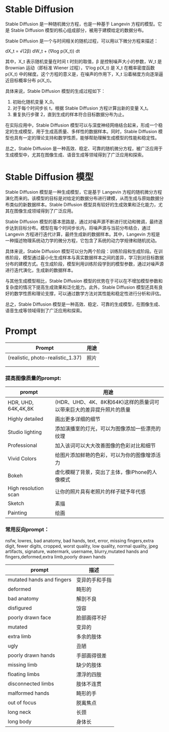 # Stable Diffusion

Stable Diffusion 是一种随机微分方程，也是一种基于 Langevin 方程的模型。它是 Stable Diffusion 模型的核心组成部分，被用于建模给定的数据分布。

Stable Diffusion 是一个与时间相关的随机过程，可以用以下微分方程来描述：

dX_t = √(2β) dW_t + (∇log p(X_t)) dt

其中，X_t 表示随机变量在时间 t 时刻的取值，β 是控制噪声大小的参数，W_t 是 Brownian 运动（即标准 Wiener 过程），∇log p(X_t) 是 X_t 在概率密度函数 p(X_t) 中的梯度。这个方程的意义是，在噪声的作用下，X_t 沿着梯度方向逐渐逼近目标概率分布 p(X_t)。

具体来说，Stable Diffusion 模型的生成过程如下：

1. 初始化随机变量 X_0。
2. 对于每个时间步长 t，根据 Stable Diffusion 方程计算出新的变量 X_t。
3. 重复执行步骤 2，直到生成的样本符合目标数据分布为止。

在实际应用中，Stable Diffusion 模型可以与深度神经网络结合起来，形成一个稳定的生成模型，用于生成高质量、多样性的数据样本。同时，Stable Diffusion 模型也具有一定的理论支持和数学性质，能够帮助理解生成模型的性能和稳定性。

总之，Stable Diffusion 是一种高效、稳定、可靠的随机微分方程，被广泛应用于生成模型中，尤其在图像生成、语音生成等领域得到了广泛应用和探索。



# Stable Diffusion 模型

Stable Diffusion 模型是一种生成模型，它是基于 Langevin 方程的随机微分方程演化而来的。该模型的目标是对给定的数据分布进行建模，从而生成与原始数据分布类似的新数据样本。Stable Diffusion 模型具有较好的生成效果和泛化能力，尤其在图像生成领域得到了广泛应用。

Stable Diffusion 模型的基本思路是，通过对噪声源不断进行扰动和微调，最终逐步达到目标分布。模型在每个时间步长内，将噪声源与当前分布结合，通过 Langevin 方程进行迭代计算，最终生成新的数据样本。其中，Langevin 方程是一种描述物理系统动力学的微分方程，它包含了系统的动力学规律和随机扰动。

具体来说，Stable Diffusion 模型可以分为两个阶段：训练阶段和生成阶段。在训练阶段，模型通过最小化生成样本与真实数据样本之间的差异，学习到对目标数据分布的建模方式。在生成阶段，模型利用训练阶段学到的模型参数，通过对噪声源进行迭代演化，生成新的数据样本。

与其他生成模型相比，Stable Diffusion 模型的优势在于可以在不增加模型参数和复杂度的情况下提高生成效果和泛化能力。此外，Stable Diffusion 模型还具有良好的数学性质和理论支撑，可以通过数学方法对其性能和稳定性进行分析和评估。

总之，Stable Diffusion 模型是一种高效、稳定、可靠的生成模型，在图像生成、语音生成等领域得到了广泛应用和探索。



# Prompt

| Prompt                            | 用途 |
| --------------------------------- | ---- |
| (realistic, photo-realistic_1.37) | 照片 |
|                                   |      |
|                                   |      |



### 提高图像质量的prompt:

| prompt               | 用途                                                         |
| -------------------- | ------------------------------------------------------------ |
| HDR, UHD, 64K,4K,8K  | (HDR、UHD、4K、8K和64K)这样的质量词可以带来巨大的差异提升照片的质量 |
| Highly detailed      | 画出更多详细的细节                                           |
| Studio lighting      | 添加演播室的灯光，可以为图像添加一些漂亮的纹理               |
| Professional         | 加入该词可以大大改善图像的色彩对比和细节                     |
| Vivid Colors         | 给图片添加鲜艳的色彩，可以为你的图像增添活力                 |
| Bokeh                | 虚化模糊了背景，突出了主体，像iPhone的人像模式               |
| High resolution scan | 让你的照片具有老照片的样子赋予年代感                         |
| Sketch               | 素描                                                         |
| Painting             | 绘画                                                         |

### 常用反向prompt：

nsfw, lowres, bad anatomy, bad hands, text, error, missing fingers,extra digit, fewer digits, cropped, worst quality, low quality, normal quality, jpeg artifacts, signature, watermark, username, blurry,mutated hands and fingers,deformed,extra limb,poorly drawn hands

| prompt                    | 描述           |
| ------------------------- | -------------- |
| mutated hands and fingers | 变异的手和手指 |
| deformed                  | 畸形的         |
| bad anatomy               | 解剖不良       |
| disfigured                | 毁容           |
| poorly drawn face         | 脸部画得不好   |
| mutated                   | 变异的         |
| extra limb                | 多余的肢体     |
| ugly                      | 丑陋           |
| poorly drawn hands        | 手部画得很差   |
| missing limb              | 缺少的肢体     |
| floating limbs            | 漂浮的四肢     |
| disconnected limbs        | 肢体不连贯     |
| malformed hands           | 畸形的手       |
| out of focus              | 脱离焦点       |
| long neck                 | 长颈           |
| long body                 | 身体长         |